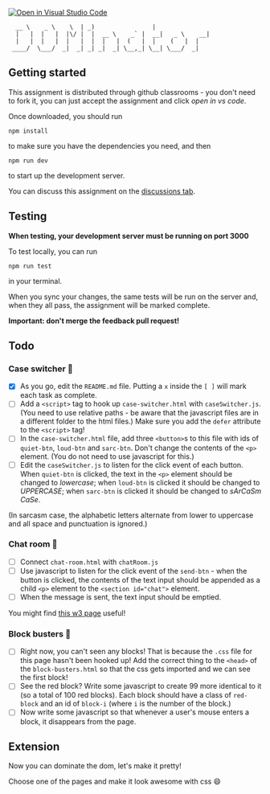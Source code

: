 [![Open in Visual Studio Code](https://classroom.github.com/assets/open-in-vscode-c66648af7eb3fe8bc4f294546bfd86ef473780cde1dea487d3c4ff354943c9ae.svg)](https://classroom.github.com/online_ide?assignment_repo_id=8157493&assignment_repo_type=AssignmentRepo)
```
  __ \    _ \    \  | _)                |                
  |   |  |   |  |\/ |  |  __ \    _` |  __|   _ \    __| 
  |   |  |   |  |   |  |  |   |  (   |  |    (   |  |    
 ____/  \___/  _|  _| _| _|  _| \__,_| \__| \___/  _| 
```

## Getting started

This assignment is distributed through github classrooms - you don't need to fork it, you can just accept the assignment and click *open in vs code*.

Once downloaded, you should run
```
npm install
```
to make sure you have the dependencies you need, and then
```
npm run dev
```
to start up the development server.

You can discuss this assignment on the [discussions tab](https://github.com/swe-resources-room/dom-inator/discussions).

## Testing

**When testing, your development server must be running on port 3000**

To test locally, you can run
```
npm run test
```
in your terminal.

When you sync your changes, the same tests will be run on the server and, when they all pass, the assignment will be marked complete.

**Important: don't merge the feedback pull request!**

## Todo

### Case switcher :pencil:

 - [x] As you go, edit the `README.md` file. Putting a `x` inside the `[ ]` will mark each task as complete.
 - [ ] Add a `<script>` tag to hook up `case-switcher.html` with `caseSwitcher.js`. (You need to use relative paths - be aware that the javascript files are in a different folder to the html files.) Make sure you add the `defer` attribute to the `<script>` tag!
 - [ ] In the `case-switcher.html` file, add three `<button>`s to this file with ids of `quiet-btn`, `loud-btn` and `sarc-btn`. Don't change the contents of the `<p>` element. (You do not need to use javascript for this.)
 - [ ] Edit the `caseSwitcher.js` to listen for the click event of each button. When `quiet-btn` is clicked, the text in the `<p>` element should be changed to *lowercase*; when `loud-btn` is clicked it should be changed to *UPPERCASE*; when `sarc-btn` is clicked it should be changed to *sArCaSm CaSe*.

(In sarcasm case, the alphabetic letters alternate from lower to uppercase and all space and punctuation is ignored.)

### Chat room :pencil:

 - [ ] Connect `chat-room.html` with `chatRoom.js`
 - [ ] Use javascript to listen for the click event of the `send-btn` - when the button is clicked, the contents of the text input should be appended as a child `<p>` element to the `<section id="chat">` element.
 - [ ] When the message is sent, the text input should be emptied.

You might find [this w3 page](https://www.w3schools.com/jsref/prop_text_value.asp) useful!

### Block busters :pencil:

 - [ ] Right now, you can't seen any blocks! That is because the `.css` file for this page hasn't been hooked up! Add the correct thing to the `<head>` of the `block-busters.html` so that the css gets imported and we can see the first block!
 - [ ] See the red block? Write some javascript to create 99 more identical to it (so a total of 100 red blocks). Each block should have a class of `red-block` and an id of `block-i` (where `i` is the number of the block.)
 - [ ] Now write some javascript so that whenever a user's mouse enters a block, it disappears from the page.

## Extension

Now you can dominate the dom, let's make it pretty!

Choose one of the pages and make it look awesome with css :smile:
